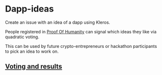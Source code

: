 # Dapp-ideas
Create an issue with an idea of a dapp using Kleros.

People registered in [Proof Of Humanity](https://proofofhumanity.id) can signal which ideas they like via quadratic voting.

This can be used by future crypto-entrepreneurs or hackathon participants to pick an idea to work on.

## [Voting and results](https://tokenlog.xyz/kleros/dapp-ideas)
